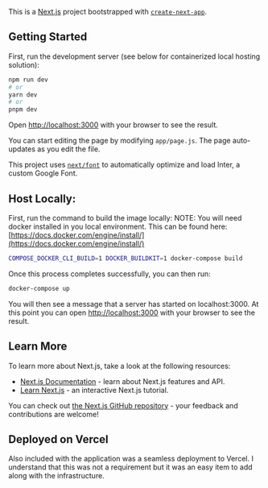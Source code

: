 This is a [Next.js](https://nextjs.org/) project bootstrapped with [`create-next-app`](https://github.com/vercel/next.js/tree/canary/packages/create-next-app).

## Getting Started

First, run the development server (see below for containerized local hosting solution):

```bash
npm run dev
# or
yarn dev
# or
pnpm dev
```

Open [http://localhost:3000](http://localhost:3000) with your browser to see the result.

You can start editing the page by modifying `app/page.js`. The page auto-updates as you edit the file.

This project uses [`next/font`](https://nextjs.org/docs/basic-features/font-optimization) to automatically optimize and load Inter, a custom Google Font.

## Host Locally:

First, run the command to build the image locally:
NOTE: You will need docker installed in you local environment. This can be found here: [https://docs.docker.com/engine/install/](https://docs.docker.com/engine/install/)

```bash
COMPOSE_DOCKER_CLI_BUILD=1 DOCKER_BUILDKIT=1 docker-compose build
```
Once this process completes successfully, you can then run:

```bash
docker-compose up
```

You will then see a message that a server has started on localhost:3000. At this point you can open [http://localhost:3000](http://localhost:3000) 
with your browser to see the result.

## Learn More

To learn more about Next.js, take a look at the following resources:

- [Next.js Documentation](https://nextjs.org/docs) - learn about Next.js features and API.
- [Learn Next.js](https://nextjs.org/learn) - an interactive Next.js tutorial.

You can check out [the Next.js GitHub repository](https://github.com/vercel/next.js/) - your feedback and contributions are welcome!

## Deployed on Vercel

Also included with the application was a seamless deployment to Vercel. I understand that this was not a requirement but it was an easy item to add along with the infrastructure.
